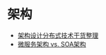 架构
======

- [架构设计分布式技术干货整理](https://mp.weixin.qq.com/s/qOjQ5fXYGn2p7Au1TlGFJg)
- [微服务架构 vs. SOA架构](https://blog.csdn.net/chszs/article/details/78515231)